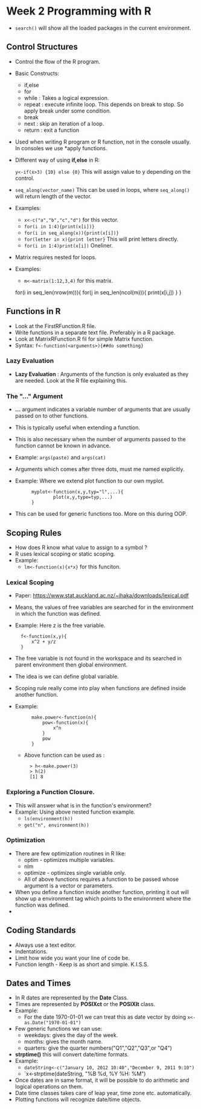 Week 2 Programming with R
==========================
* `search()` will show all the loaded packages in the current environment.

## Control Structures

* Control the flow of the R program.
* Basic Constructs:
	* if,else
	* for
	* while : Takes a logical expression.
	* repeat : execute infinite loop. This depends on break to stop. So apply break under some condition.
	* break
	* next : skip an iteration of a loop.
	* return : exit a function
* Used when writing R program or R function, not in the console usually. In consoles we use *apply functions.
* Different way of using __if,else__ in R:
			
	`y<-if(x>3) {10} else {0}` This will assign value to y depending on the control.
* `seq_along(vector_name)` This can be used in loops, where `seq_along()` will return length of the vector.
* Examples:
	* `x<-c("a","b","c","d")` for this vector.
	* `for(i in 1:4){print(x[i])}`
	* `for(i in seq_along(x)){print(x[i])}`
	* `for(letter in x){print letter}` This will print letters directly.
	* `for(i in 1:4)print(x[i])` Oneliner.
* Matrix requires nested for loops. 
* Examples:
	* `m<-matrix(1:12,3,4)` for this matrix.
	
	for(i in seq_len(nrow(m))){
		for(j in seq_len(ncol(m))){
			print(x[i,j])
		}
	}
	


## Functions in R

* Look at the FirstRFunction.R file.
* Write functions in a separate text file. Preferably in a R package.
* Look at MatrixRFunction.R fil for simple Matrix function.
* Syntax: `f<-function(<arguments>){##do something}`

### Lazy Evaluation
* __Lazy Evaluation__ : Arguments of the function is only evaluated as they are needed. Look at the R file explaining this.

### The "..." Argument
* __...__ argument indicates a variable number of arguments that are usually passed on to other functions.
* This is typically useful when extending a function.
* This is also necessary when the number of arguments passed to the function cannot be known in advance. 
* Example: `args(paste)` and `args(cat)`
* Arguments which comes after three dots, must me named explicitly.
* Example: Where we extend plot function to our own myplot.
			
			myplot<-function(x,y,typ="l",...){
					plot(x,y,type=typ,...)
			}

* This can be used for generic functions too. More on this during OOP.

## Scoping Rules

* How does R know what value to assign to a symbol ? 
* R uses lexical scoping or static scoping.
* Example:
	* `lm<-function(x){x*x}` for this funciton.

### Lexical Scoping
* Paper: https://www.stat.auckland.ac.nz/~ihaka/downloads/lexical.pdf
* Means, the values of free variables are searched for in the environment in which the function was defined.
* Example: Here z is the free variable.
		
		f<-function(x,y){
			x^2 + y/z
		}
* The free variable is not found in the workspace and its searched in parent environment then global environment.
* The idea is we can define global variable.
* Scoping rule really come into play when functions are defined inside another function. 
* Example:
			
			make.power<-function(n){
				pow<-function(x){
					x^n
				}
				pow
			}
			
	* Above function can be used as :
			
			> h<-make.power(3)
			> h(2)
			[1] 8

### Exploring a Function Closure.

* This will answer what is in the function's environment?
* Example: Using above nested function example.
	* `ls(environment(h))`
	* `get("n", environment(h))`
	

### Optimization

* There are few optimization routines in R like:
	* optim - optimizes multiple variables.
	* nlm
	* optimize - optimizes single variable only.
	* All of above functions requires a function to be passed whose argument is a vector or parameters.
* When you define a function inside another function, printing it out will show up a environment tag which points to the environment where the function was defined.
* 

	
## Coding Standards
* Always use a text editor.
* Indentations.
* Limit how wide you want your line of code be.
* Function length - Keep is as short and simple. K.I.S.S.

## Dates and Times
* In R dates are represented by the __Date__ Class.
* Times are represented by __POSIXct__ or the __POSIXlt__ class.
* Example:
	* For the date 1970-01-01 we can treat this as date vector by doing `x<-as.Date("1970-01-01")`
* Few generic functions we can use:
	* weekdays: gives the day of the week.
	* months: gives the month name.
	* quarters: give the quarter numbers("Q1","Q2","Q3",or "Q4")
* __strptime()__ this will convert date/time formats.
* Example:
	* `dateString<-c("January 10, 2012 10:40","December 9, 2011 9:10")`
	* `x<-strptime(dateString, "%B %d, %Y %H: %M")
* Once dates are in same format, it will be possible to do arithmetic and logical operations on them.
* Date time classes takes care of leap year, time zone etc. automatically. 
* Plotting functions will recognize date/time objects.
	
	
